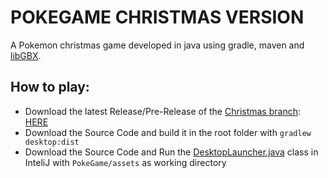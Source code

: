 # POKEGAME CHRISTMAS VERSION
A Pokemon christmas game developed in java using gradle, maven and [libGBX](https://libgdx.com/). 


## How to play:
* Download the latest Release/Pre-Release of the [Christmas branch](https://github.com/papiricoh/PokemonGame/branches): [HERE](https://github.com/papiricoh/PokemonGame/releases/tag/xmas)
* Download the Source Code and build it in the root folder with `gradlew desktop:dist`
* Download the Source Code and Run the [DesktopLauncher.java](https://github.com/papiricoh/PokemonGame/blob/master/desktop/src/com/papiricoh/pokegame/DesktopLauncher.java) class in InteliJ with `PokeGame/assets` as working directory